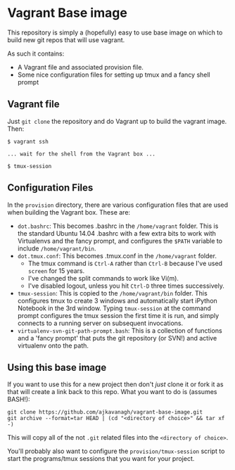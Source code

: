 # Vagrant Base image

This repository is simply a (hopefully) easy to use base image on which to build new git repos that will use vagrant.

As such it contains:

* A Vagrant file and associated provision file.
* Some nice configuration files for setting up tmux and a fancy shell prompt

## Vagrant file

Just `git clone` the repository and do Vagrant up to build the vagrant image.  Then:

```shell
$ vagrant ssh

... wait for the shell from the Vagrant box ...

$ tmux-session
```

## Configuration Files

In the `provision` directory, there are various configuration files that are used when building the Vagrant box.  These are:

* `dot.bashrc`: This becomes .bashrc in the `/home/vagrant` folder.  This is the standard Ubuntu 14.04 .bashrc with a few extra bits to work with Virtualenvs and the fancy prompt, and configures the `$PATH` variable to include `/home/vagrant/bin`.
* `dot.tmux.conf`: This becomes .tmux.conf in the `/home/vagrant` folder.
  * The tmux command is `Ctrl-A` rather than `Ctrl-B` because I've used `screen` for 15 years.
  * I've changed the split commands to work like Vi(m).
  * I've disabled logout, unless you hit `Ctrl-D` three times successively.
* `tmux-session`: This is copied to the `/home/vagrant/bin` folder. This configures tmux to create 3 windows and automatically start iPython Notebook in the 3rd window.  Typing `tmux-session` at the command prompt configures the tmux session the first time it is run, and simply connects to a running server on subsequent invocations.
* `virtualenv-svn-git-path-prompt.bash`: This is a collection of functions and a 'fancy prompt' that puts the git repository (or SVN!) and active virtualenv onto the path.

## Using this base image

If you want to use this for a new project then don't *just* clone it or fork it as that will create a link back to this repo.  What you want to do is (assumes BASH!):

```shell
git clone https://github.com/ajkavanagh/vagrant-base-image.git
git archive --format=tar HEAD | (cd "<directory of choice>" && tar xf -)
```

This will copy all of the not `.git` related files into the `<directory of choice>`.

You'll probably also want to configure the `provision/tmux-session` script to start the programs/tmux sessions that you want for your project.

